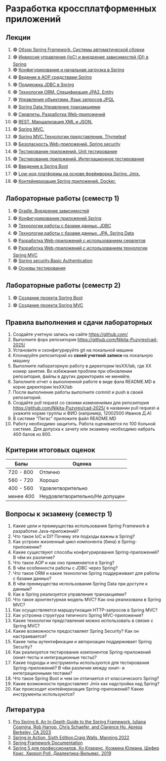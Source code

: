 # Разработка кроссплатформенных приложений

## Лекции

1. 🟢 [Обзор Spring Framework. Системы автоматической сборки](./les01/README.md)
2. 🟢 [Инверсия управления (IoC) и внедрение зависимостей (DI) в Spring](./les02/README.md)
3. 🟢 [Конфигурирование и начальная загрузка в Spring](./les03/README.md)
4. 🟢 [Ведение в AOP средствами Spring](./les04/README.md)
5. 🟢 [Поддержка JDBC в Spring](./les05/README.md)
6. 🟢 [Технология ORM. Спецификация JPA2. Entity](./les06/README.md)
7. 🟢 [Управления объектами. Язык запросов JPQL](./les07/README.md)
8. 🟢 [Spring Data.Управление транзакциями](./les08/README.md)
9. 🟢 [Сервлеты. Разработка Web-приложений](./les09/README.md)
10. 🟢 [REST. Маршализация XML и JSON.](./les10/README.md)
11. 🟢 [Spring MVC.](./les11/README.md)
12. 🟢 [Spring MVC.Технологии представления. Thymeleaf](./les12/README.md)
13. 🟢 [Безопасность Web-приложений. Spring security](./les13/README.md)
14. 🟢 [Тестирование приложений.  Unit тестирование](./les14/README.md)
15. 🟢 [Тестирование приложений. Интеграционное тестирование](./les15/README.md)
16. 🟢 [Введение в Spring Boot](./les16/README.md)
17. 🟢 [Low-код платформы на основе фреймворка Spring. Jmix.](./les17/README.md)
18. 🟢 [Контейнеризация Spring приложений. Docker.](./les18/README.md)

## Лабораторные работы (семестр 1)

1. 🟢 [Gradle. Внедрение зависимостей](./les02/lab.md)
2. 🟢 [Конфигурирование приложений Spring](./les04/lab.md)
3. 🟢 [Технологии работы с базами данных. JDBC](./les06/lab.md)
4. 🟢 [Технологии работы с базами данных. JPA. Spring Data](./les08/lab.md)
5. 🟢 [Разработка  Web-приложений с использованием сервлетов](./les10/lab.md)
6. 🟢 [Разработка Web-приложений с использованием технологии Spring MVC](./les12/lab.md)
7. 🟢 [Spring security.Basic Authentication](./les14/lab.md)
8. 🟢 [Основы тестирования](./les16/lab.md)


## Лабораторные работы (семестр 2)
1. 🟢 [Создание проекта Spring Boot](./sem2/lab1/)
2. 🟢 [Создание проекта Spring MVC](./sem2/lab2/)


## Правила выполнения и сдачи лабораторных

1. Создайте учетную запись на сайте <https://github.com/>
2. Выполните форк репозитория  <https://github.com/Nikita-Puzyrev/cad-2025/>
3. Установите и сконфигурируйте git на локальной машине
4. Клонируйте репозиторий из **своей учетной записи** на локальную машину
5. Выполните лабораторную работу в директории lesXX/lab, где XX номер занятия. Во избежания проблем при обновлении репозитория, файлы в других директориях не меняйте.
6. Заполните отчет о выполненной работе в виде фала README.MD в корне директории lesXX/lab
7. После выполнение работы выполните commit и push в своей репозиторий.
8. Создайте pull request со своими изменениями для репозитория  <https://github.com/Nikita-Puzyrev/cad-2025/> в названии pull request-а укажите норме группы и ФИО (например, 12002500 Иванов Д.А)
9. В системе "Пегас" приложите файл README.MD
10. Работу необходимо защитить. Работа оценивается по 100 больной системе. Для допуска к зачету или экзамену необходимо набрать 400 балов из 800.

## Критерии итоговых оценок

|Балы|Оценка|
|---|--|
| 720 - 800 | Отлично |
| 560 - 720 | Хорошо |
| 400 - 560 | Удовлетворительно |
| менее 400 | Неудовлетворительно/Не допущен |

## Вопросы к экзамену (семестр 1)

1. Какие цели и преимущества использования Spring Framework в разработке Java-приложений?
2. Что такое IoC и DI? Почему эти подходы важны в Spring?
3. Как устроен жизненный цикл компонента (бина) в Spring-приложении?
4. Какие существуют способы конфигурирования Spring-приложений? В чём их различие?
5. Что такое AOP и как оно применяется в Spring?
6. В чём особенности работы с JDBC через Spring?
7. Что такое ORM и какие технологии Spring поддерживает для работы с базами данных?
8. В чём преимущества использования Spring Data при доступе к данным?
9. Как в Spring реализуется управление транзакциями?
10. Что такое архитектурная модель MVC? Как она реализована в Spring MVC?
11. Как осуществляется маршрутизация HTTP-запросов в Spring MVC?
12. Как устроена структура типичного Spring MVC-приложения?
13. Какие технологии представления можно использовать в связке с Spring MVC?
14. Какие возможности предоставляет Spring Security? Как он настраивается?
15. Какие типы аутентификации и авторизации поддерживает Spring Security?
16. Как реализуется тестирование компонентов Spring-приложений (юнит-тесты и интеграционные тесты)?
17. Какие подходы и инструменты используются для тестирования Spring-приложений? В чём различие между юнит- и интеграционными тестами?
18. Что такое Spring Boot и чем он отличается от классического Spring?
19. Какие возможности предоставляет Jmix как надстройка над Spring?
20. Как происходит контейнеризация Spring-приложений? Какие инструменты используются?

## Литература

1. [Pro Spring 6. An In-Depth Guide to the Spring Framework. Iuliana Cosmina, Rob Harrop, Chris Schaefer, and Clarence Ho. Apress Berkeley, CA 2023](https://link.springer.com/book/10.1007/978-1-4842-8640-1)
2. [Spring in Action, Sixth Edition.Craig Walls, Manning 2022](https://www.manning.com/books/spring-in-action-sixth-edition)
3. [Spring Framework Documentation](https://docs.spring.io/spring-framework/reference/index.html)
4. [Spring 5 для профессионалов, Хо Кларенс, Козмина Юлиана, Шефер Крис, Харроп Роб, Диалектика-Вильямс, 2019](https://www.williamspublishing.com/Books/978-5-907114-07-4.html)
